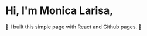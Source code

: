 # Hi, I'm Monica Larisa,

:wave:
I built this simple page with React and Github pages. 
:large_orange_diamond:

